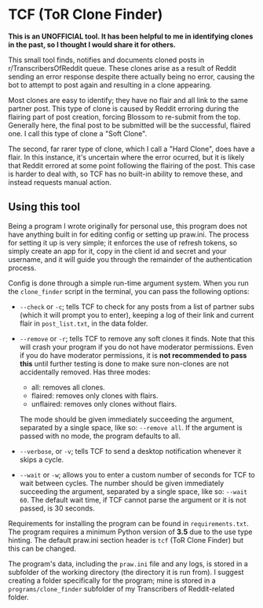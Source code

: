 # TCF (ToR Clone Finder)

**This is an UNOFFICIAL tool. It has been helpful to me in identifying clones in the past, so I thought I would share it for others.**

This small tool finds, notifies and documents cloned posts in r/TranscribersOfReddit queue. These clones arise as a result of Reddit sending an error response despite there actually being no error, causing the bot to attempt to post again and resulting in a clone appearing.

Most clones are easy to identify; they have no flair and all link to the same partner post. This type of clone is caused by Reddit erroring during the flairing part of post creation, forcing Blossom to re-submit from the top. Generally here, the final post to be submitted will be the successful, flaired one. I call this type of clone a "Soft Clone".

The second, far rarer type of clone, which I call a "Hard Clone", does have a flair. In this instance, it's uncertain where the error ocurred, but it is likely that Reddit errored at some point following the flairing of the post. This case is harder to deal with, so TCF has no built-in ability to remove these, and instead requests manual action.

## Using this tool

Being a program I wrote originally for personal use, this program does not have anything built in for editing config or setting up praw.ini. The process for setting it up is very simple; it enforces the use of refresh tokens, so simply create an app for it, copy in the client id and secret and your username, and it will guide you through the remainder of the authentication process. 

Config is done through a simple run-time argument system. When you run the `clone_finder` script in the terminal, you can pass the following options:

- `--check` or `-c`; tells TCF to check for any posts from a list of partner subs (which it will prompt you to enter), keeping a log of their link and current flair in `post_list.txt`, in the data folder.
- `--remove` or `-r`; tells TCF to remove any soft clones it finds. Note that this will crash your program if you do not have moderator permissions. Even if you do have moderator permissions, it is **not recommended to pass this** until further testing is done to make sure non-clones are not accidentally removed. Has three modes:
    - all: removes all clones.
    - flaired: removes only clones with flairs.
    - unflaired: removes only clones without flairs.
  
  The mode should be given immediately succeeding the argument, separated by a single space, like so: `--remove all`. If the argument is passed with no mode, the program defaults to all.
- `--verbose`, or `-v`; tells TCF to send a desktop notification whenever it skips a cycle.
- `--wait` or `-w`; allows you to enter a custom number of seconds for TCF to wait between cycles. The number should be given immediately succeeding the argument, separated by a single space, like so: `--wait 60`. The default wait time, if TCF cannot parse the argument or it is not passed, is 30 seconds.

Requirements for installing the program can be found in `requirements.txt`. The program requires a minimum Python version of **3.5** due to the use type hinting. The default praw.ini section header is `tcf` (ToR Clone Finder) but this can be changed.

The program's data, including the `praw.ini` file and any logs, is stored in a subfolder of the working directory (the directory it is run from). I suggest creating a folder specifically for the program; mine is stored in a `programs/clone_finder` subfolder of my Transcribers of Reddit-related folder.
